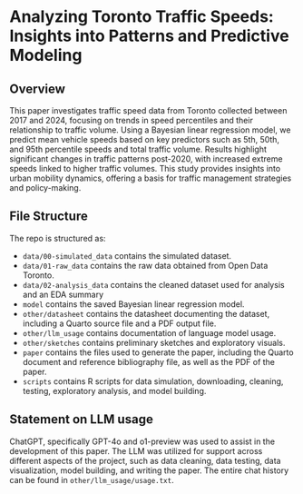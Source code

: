 # Analyzing Toronto Traffic Speeds: Insights into Patterns and Predictive Modeling

## Overview

This paper investigates traffic speed data from Toronto collected between 2017 and 2024, focusing on trends in speed percentiles and their relationship to traffic volume. Using a Bayesian linear regression model, we predict mean vehicle speeds based on key predictors such as 5th, 50th, and 95th percentile speeds and total traffic volume. Results highlight significant changes in traffic patterns post-2020, with increased extreme speeds linked to higher traffic volumes. This study provides insights into urban mobility dynamics, offering a basis for traffic management strategies and policy-making.


## File Structure

The repo is structured as:

-   `data/00-simulated_data` contains the simulated dataset.
-   `data/01-raw_data` contains the raw data obtained from Open Data Toronto.
-   `data/02-analysis_data` contains the cleaned dataset used for analysis and an EDA summary
-   `model` contains the saved Bayesian linear regression model.
-   `other/datasheet` contains the datasheet documenting the dataset, including a Quarto source file and a PDF output file.
-   `other/llm_usage` contains documentation of language model usage.
-   `other/sketches` contains preliminary sketches and exploratory visuals.
-   `paper` contains the files used to generate the paper, including the Quarto document and reference bibliography file, as well as the PDF of the paper. 
-   `scripts` contains R scripts for data simulation, downloading, cleaning, testing, exploratory analysis, and model building.


## Statement on LLM usage

ChatGPT, specifically GPT-4o and o1-preview was used to assist in the development of this paper. The LLM was utilized for support across different aspects of the project, such as data cleaning, data testing, data visualization, model building, and writing the paper. The entire chat history can be found in `other/llm_usage/usage.txt`.